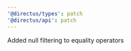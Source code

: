 ```yaml
---
'@directus/types': patch
'@directus/api': patch
---
```


Added null filtering to equality operators
